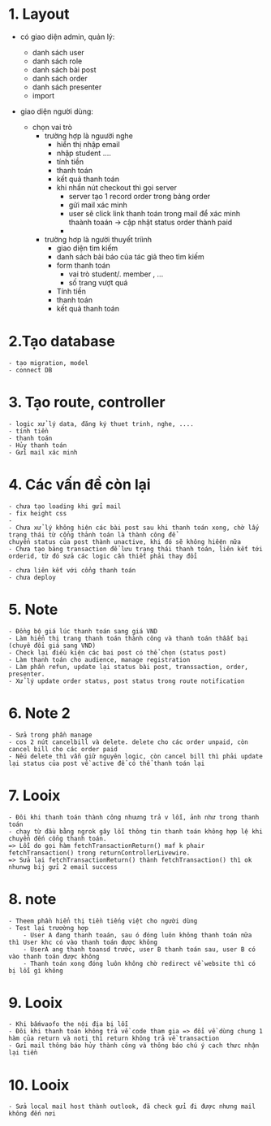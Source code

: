 # 1. Layout
- có giao diện admin, quản lý: 
  - danh sách user 
  - danh sách role
  - danh sách bài post
  - danh sách order
  - danh sách presenter
  - import

- giao diện người dùng:
  - chọn vai trò
    - trường hợp là nguười nghe
        - hiển thị nhập email
        - nhập student ....
        - tính tiền
        - thanh toán
        - kết quả thanh toán
        - khi nhấn nút checkout thì gọi server
          - server tạo 1 record order trong bảng order
          - gửi mail xác minh
          - user sẽ click link thanh toán trong mail để xác minh thaành toaán -> cập nhật status order thành paid
          - 
    - trường hơp là người thuyết triình
      - giao diện tìm kiếm
      - danh sách bài báo của tác giả theo tìm kiếm
      - form thanh toán
        - vai trò student/. member , ...
        - số trang vượt quá
      - Tính tiền
      - thanh toán
      - kết quả thanh toán


# 2.Tạo database
    - tạo migration, model
    - connect DB

# 3. Tạo route, controller
    - logic xử lý data, đăng ký thuet trinh, nghe, .... 
    - tính tiền
    - thanh toán
    - Hủy thanh toán
    - Gửi mail xác minh
    
# 4. Các vấn đề còn lại
    - chưa tạo loading khi gửi mail
    - fix height css
    - 
    - Chưa xử lý không hiện các bài post sau khi thanh toán xong, chờ lấy trạng thái từ cổng thành toán là thành công để 
    chuyển status của post thành unactive, khi đó sẽ không hiêện nữa
    - Chưa tạo bảng transaction để lưu trạng thái thanh toán, liên kết tới orderid, từ đó sửa các logic cần thiết phải thay đổi
    
    - chưa liên kết với cổng thanh toán
    - chưa deploy


# 5. Note
    - Đồng bộ giá lúc thanh toán sang giá VND
    - Làm hiển thị trang thanh toán thành công và thanh toán thâất bại (chuyê đổi giá sang VND)
    - Check lại điều kiện các bai post có thể chọn (status post)
    - Làm thanh toán cho audience, manage registration
    - Làm phần refun, update lại status bài post, transsaction, order, presenter.
    - Xử lý update order status, post status trong route notification


# 6. Note 2
    - Sửa trong phần manage 
    - cos 2 nút cancelbill và delete. delete cho các order unpaid, còn cancel bill cho các order paid
    - Nếu delete thì vẫn giữ nguyên logic, còn cancel bill thì phải update lại status của post về active để có thể thanh toán lại

# 7. Looix
    - Đôi khi thanh toán thành công nhuưng trả v lỗi, ảnh như trong thanh toán
    - chạy từ đầu bằng ngrok gây lỗi thông tin thanh toán không hợp lệ khi chuyển đến cổng thanh toán. 
    => Lỗi do gọi hàm fetchTransactionReturn() maf k phair fetchTransaction() trong returnControllerLivewire. 
    => Sửa lại fetchTransactionReturn() thành fetchTransaction() thì ok nhunwg bij gửi 2 email success

# 8. note
    - Theem phần hiển thị tiền tiếng việt cho người dùng
    - Test lại trươờng hợp 
        - User A đang thanh toaán, sau ó đóng luôn không thanh toán nữa thì User khc có vào thanh toán được không
        - UserA ang thanh toansd trước, user B thanh toán sau, user B có vào thanh toán được không
        - Thanh toán xong đóng luôn không chờ redirect về website thì có bị lỗi gì không


# 9. Looix
    - Khi bấmvaofo the nội địa bị lỗi
    - Đôi khi thanh toán không trả về code tham gia => đổi về dùng chung 1 hàm của return và noti thì return không trả về transaction
    - Gửi mail thông báo hủy thành công và thông báo chú ý cach thưc nhận lại tiền

# 10. Looix
    - Sửa local mail host thành outlook, đã check gửi đi được nhưng mail không đến nơi

    
